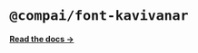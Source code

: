 # `@compai/font-kavivanar`

[**Read the docs &rarr;**](https://components.ai/docs/typefaces/kavivanar)
